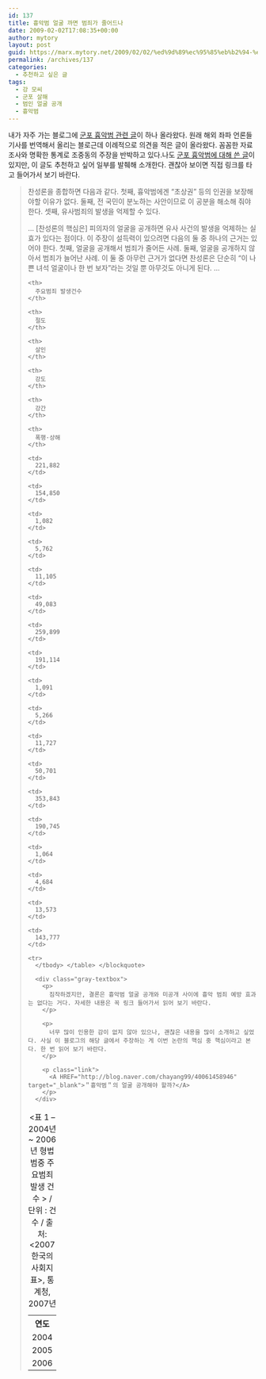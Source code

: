 ```yaml
---
id: 137
title: 흉악범 얼굴 까면 범죄가 줄어드나
date: 2009-02-02T17:08:35+00:00
author: mytory
layout: post
guid: https://marx.mytory.net/2009/02/02/%ed%9d%89%ec%95%85%eb%b2%94-%ec%96%bc%ea%b5%b4-%ea%b9%8c%eb%a9%b4-%eb%b2%94%ec%a3%84%ea%b0%80-%ec%a4%84%ec%96%b4%eb%93%9c%eb%82%98/
permalink: /archives/137
categories:
  - 추천하고 싶은 글
tags:
  - 강 모씨
  - 군포 살해
  - 범인 얼굴 공개
  - 흉악범
---
```

<div class="gray-textbox">
  <p>
    내가 자주 가는 블로그에 <A HREF="http://blog.naver.com/chayang99/40061458946"  target="_blank" title="＂흉악범＂의 얼굴 공개해야 할까?">군포 흉악범 관련 글</A>이 하나 올라왔다. 원래 해외 좌파 언론들 기사를 번역해서 올리는 블로근데 이례적으로 의견을 적은 글이 올라왔다. 꼼꼼한 자료조사와 명확한 통계로 조중동의 주장을 반박하고 있다.나도 <A href="http://spar2003.tistory.com/73" target="_blank" title="범인 얼굴 공개 ─ 흉악 범죄와 자본주의">군포 흉악범에 대해 쓴 글</A>이 있지만, 이 글도 추천하고 싶어 일부를 발췌해 소개한다. 괜찮아 보이면 직접 링크를 타고 들어가서 보기 바란다.
  </p>
</div>

> 찬성론을 종합하면 다음과 같다. 첫째, 흉악범에겐 “초상권” 등의 인권을 보장해야할 이유가 없다. 둘째, 전 국민이 분노하는 사안이므로 이 공분을 해소해 줘야 한다. 셋째, 유사범죄의 발생을 억제할 수 있다.
> 
> … [찬성론의 핵심은] 피의자의 얼굴을 공개하면 유사 사건의 발생을 억제하는 실효가 있다는 점이다. 이 주장이 설득력이 있으려면 다음의 둘 중 하나의 근거는 있어야 한다. 첫째, 얼굴을 공개해서 범죄가 줄어든 사례. 둘째, 얼굴을 공개하지 않아서 범죄가 늘어난 사례. 이 둘 중 아무런 근거가 없다면 찬성론은 단순히 “이 나쁜 녀석 얼굴이나 한 번 보자”라는 것일 뿐 아무것도 아니게 된다. …
> 
> <table>
>   <caption><표 1 &#8211; 2004년 ~ 2006년 형법범중 주요범죄 발생 건수 > / 단위 : 건수 / 출처: &lt;2007 한국의 사회지표&gt;, 통계청, 2007년</caption> 
>   
>   <tr>
>     <th>
>       연도
>     </th>
>     
>     <th>
>       주요범죄 발생건수
>     </th>
>     
>     <th>
>       절도
>     </th>
>     
>     <th>
>       살인
>     </th>
>     
>     <th>
>       강도
>     </th>
>     
>     <th>
>       강간
>     </th>
>     
>     <th>
>       폭행·상해
>     </th>
>   </tr>
>   
>   <tr>
>     <td>
>       2004
>     </td>
>     
>     <td>
>       221,882
>     </td>
>     
>     <td>
>       154,850
>     </td>
>     
>     <td>
>       1,082
>     </td>
>     
>     <td>
>       5,762
>     </td>
>     
>     <td>
>       11,105
>     </td>
>     
>     <td>
>       49,083
>     </td>
>   </tr>
>   
>   <tr>
>     <td>
>       2005
>     </td>
>     
>     <td>
>       259,899
>     </td>
>     
>     <td>
>       191,114
>     </td>
>     
>     <td>
>       1,091
>     </td>
>     
>     <td>
>       5,266
>     </td>
>     
>     <td>
>       11,727
>     </td>
>     
>     <td>
>       50,701
>     </td>
>   </tr>
>   
>   <tr>
>     <td>
>       2006
>     </td>
>     
>     <td>
>       353,843
>     </td>
>     
>     <td>
>       190,745
>     </td>
>     
>     <td>
>       1,064
>     </td>
>     
>     <td>
>       4,684
>     </td>
>     
>     <td>
>       13,573
>     </td>
>     
>     <td>
>       143,777
>     </td>
>     
>     <tr>
>       </tbody> </table> </blockquote> 
>       
>       <div class="gray-textbox">
>         <p>
>           짐작하겠지만, 결론은 흉악범 얼굴 공개와 미공개 사이에 흉악 범죄 예방 효과는 없다는 거다. 자세한 내용은 꼭 링크 들어가서 읽어 보기 바란다.
>         </p>
>         
>         <p>
>           너무 많이 인용한 감이 없지 않아 있으나, 괜찮은 내용을 많이 소개하고 싶었다. 사실 이 블로그의 해당 글에서 주장하는 게 이번 논란의 핵심 중 핵심이라고 본다. 한 번 읽어 보기 바란다.
>         </p>
>         
>         <p class="link">
>           <A HREF="http://blog.naver.com/chayang99/40061458946"  target="_blank">＂흉악범＂의 얼굴 공개해야 할까?</A>
>         </p>
>       </div>